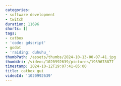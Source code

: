 ```yaml
---
categories:
- software development
- twitch
duration: 11696
shorts: []
tags:
- catbox
- 'code: gdscript'
- godot
- 'raiding: duhuhu_'
thumbPath: /assets/thumbs/2024-10-13-00-07-41.jpg
thumbUri: /videos/1020992639/pictures/1939678877
timestamp: 2024-10-12T19:07:41-05:00
title: catbox gui
videoId: '1020992639'
---
```

